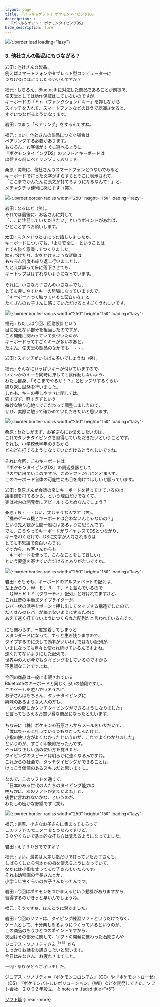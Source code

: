 ```yaml
---
layout: page
title: 『バトル＆ゲット！ ポケモンタイピングDS』
description: >
  『バトル＆ゲット！ ポケモンタイピングDS』
hide_description: ture
---
```


![](/interviews/jp/nds/uzpj/vol1/img/mainvisual3.jpg){:.border.lead loading="lazy"}

### 3. 他社さんの製品にもつながる？

岩田
: 他社さんの製品、<br>例えばスマートフォンやタブレット型コンピューターに<br>つなげるにはどうしたらいいんですか？

福元
: もちろん、Bluetoothに対応した商品であることが前提で、<br>任天堂としては動作保証はしていないのですが、<br>キーボードの「Ｆｎ（ファンクション）キー」を押しながら<br>スイッチを入れて、スマートフォンなどのほうで認識させると、<br>すぐにつながるようになります。

岩田
: つまり「ペアリング」をするんですね。

福元
: はい。他社さんの製品につなぐ場合は<br>ペアリングする必要があります。<br>もちろん、お客様がすぐに遊べるように<br>『ポケモンタイピングDS』のソフトとキーボードは<br>出荷する前にペアリングしてあります。

桑原
: 実際に、他社さんのスマートフォンとつないでみると<br>キーボードで打った文字がすらすらとそこに表示されて、<br>「ここまでかんたんに長文が打てるようになるなんて！」と、<br>メチャクチャ便利に感じます（笑）。

![](/interviews/jp/nds/uzpj/vol1/img/photo15.jpg){:.border.border-radius width="250" height="150" loading="lazy"}

岩田
: なるほど（笑）。<br>それでは最後に、お客さんに対して<br>「ここに注目していただきたい」というポイントがあれば、<br>ひとことずつお願いします。

太田
: スタンドのときにもお話ししましたが、<br>キーボードについても、「より安全に」ということは<br>とても強く意識してつくりました。<br>踏んづけたり、水をかけるような試験は<br>もちろん何度も繰り返し行いましたし、<br>たとえば誤って床に落下させても、<br>キートップははずれないようになっています。<br><br>それに、小さなお子さんの小さな手でも、<br>とても押しやすいキーの間隔になっていますので、<br>「キーボードって触っていると面白いな」と<br>たくさんのお子さんに感じていただけるとすごくうれしいです。

![](/interviews/jp/nds/uzpj/vol1/img/photo16.jpg){:.border.border-radius width="250" height="150" loading="lazy"}

福元
: わたしは今回、回路設計という<br>目に見えない部分を担当したのですが、<br>この開発に関わっていて気づいたのが、<br>キーボードってすごくキーが多いなあと。<br>たぶん、任天堂の製品のなかでも・・・。

岩田
: スイッチがいちばん多いでしょうね（笑）。

福元
: そんなにいっぱいキーが付いていますので、<br>いくつかのキーを同時に押しても誤作動しないよう、<br>わたし自身、「そこまでやるか！？」とビックリするくらい<br>繰り返し試験を行いました。<br>しかも、キーの押しやすさに関しては、<br>強すぎず、軽すぎずという<br>微妙な触り心地までこだわって調整しましたので、<br>ぜひ、実際に触って確かめていただきたいと思います。

![](/interviews/jp/nds/uzpj/vol1/img/photo17.jpg){:.border.border-radius width="250" height="150" loading="lazy"}

桑原
: わたしがまず、お客さんにお伝えしたいのは、<br>これでタッチタイピングを習得していただきたいということです。<br>それも、小学校低学年のうちから<br>どんどん打てるようになっていただけるとうれしいですね。<br><br>それに今回、このキーボードは<br>『ポケモンタイピングDS』の周辺機器として<br>世の中に出ていくのですが、このソフトだけにとどまらず、<br>このキーボード自体の可能性にも目を向けてほしいと願っています。

岩田
: 桑原さんが会議の席にキーボードを持ってきているのは、<br>議事録を打てるから、という理由だけでなくて、<br>実は社内の開発者にアピールするためなんでしょう？

桑原
: あ・・・はい、実はそうなんです（笑）。<br>「携帯ゲーム機とキーボードは合わないんじゃないの？」<br>という先入観が世間一般にはあるように思うんです。<br>でも、こうやってキーボードがワイヤレスでDSとつながり、<br>キーを叩くだけで、DSに文字が入力されるのは<br>とても不思議で面白いんです。<br>ですから、お客さんからも<br>「キーボードを使って、こんなことをしてほしい」<br>という要望を寄せていただけるとありがたいですね。

![](/interviews/jp/nds/uzpj/vol1/img/photo18.jpg){:.border.border-radius width="250" height="150" loading="lazy"}

岩田
: そもそも、キーボードのアルファベットの配列は、<br>左上からＱ、Ｗ、Ｅ、Ｒ、Ｔ、Ｙと並んでいるので<br>「ＱＷＥＲＴＹ（クワーティ）配列」と呼ばれてますけど、<br>これは昔の手動式タイプライターが、<br>レバー状の活字をポーンと押し出してタイプする構造でしたので、<br>たくさんのレバーが絡まないようにするために<br>あえて速く打てないようにつくられた配列だと言われているんです。<br><br>にも関わらず、一度定着してしまうと<br>スタンダードになって、ずっと生き残りますので、<br>タイプするのに決して効率がいいわけではない配列が、<br>いまになっても脈々と使われ続けているんですよね。<br>速く打てないようにした配列で、<br>世界中の人が今でもタイピングをしているのですから<br>不思議なことですよね。<br><br>今回の商品は一般に市販されている<br>Bluetoothのキーボードと同じくらいの値段ですし、<br>このゲームを遊んでいるうちに、<br>お子さんはもちろん、タッチタイピングに<br>興味のあるような大人の方も、<br>「いつの間にかタッチタイピングができるようになりました」<br>と言ってもらえるお買い得な商品になったと思います。<br><br>ちなみに（株）ポケモンの石原さんからメールをいただいて、<br>「僕はちゃんと打っているつもりだったんだけど、<br>小指の使い方がよくなかったというのが、これでよくわかりました」<br>というのが、すごく印象的だったんです。<br>やっぱり正しい指の使い方を覚えると、<br>タイピングのスピードは明らかに速くなるんですね。<br>これからの社会で、タッチタイピングができることは、<br>けっこう価値のあるスキルだと思いますし。<br><br>なので、このソフトを通じて、<br>「日本のある世代の人たちのタイピング能力は<br>明らかに、あのソフトが変えたよね」と、<br>後世に言われないかな、というのが、<br>わたしの密かな野望です（笑）。

![](/interviews/jp/nds/uzpj/vol1/img/photo19.jpg){:.border.border-radius width="250" height="150" loading="lazy"}

福元
: 実際、小さなお子さんに集まってもらって<br>このソフトのモニターをとったんですけど、<br>３０分くらいで基本的な打ち方は覚えるようになってました。

岩田
: え？３０分でですか？

福元
: はい。最初は人差し指だけで打っていたお子さんも、<br>しばらくしたら何本かの指を使えるようになっていて、<br>なかには小指を使ってるお子さんもいたんです。<br>それも幼稚園の年長さんとか、<br>小学１年生くらいのお子さんだったんです。

岩田
: 今回はポケモンをつかまえるという動機がありますから、<br>習得するのがきっと早いんでしょうね。

福元
: そうですね、ほんとうに驚きました。

岩田
: 今回のソフトは、タイピング練習ソフトというだけでなく、<br>ゲームとして、十分楽しめるようにつくっているというのが、<br>この商品のもうひとつのポイントですから、<br>次回はその部分に関して、ソフトの開発に関わった石原さんや<br>ジニアス・ソノリティさん<sup>（※5）</sup>から<br>しっかりお話をお訊きしたいと思います。<br>今日はみなさん、お疲れさまでした。

一同
: ありがとうございました。

ジニアス・ソノリティ＝『ポケモンコロシアム』（GC）や『ポケモントローゼ』（DS）、『ポケモンバトルレボリューション』（Wii）などを開発してきた、ソフト会社。２００２年設立。
{:.note-sm .faded title="※5"}

[ソフト篇](../vol2/1.md)
{:.read-more}

